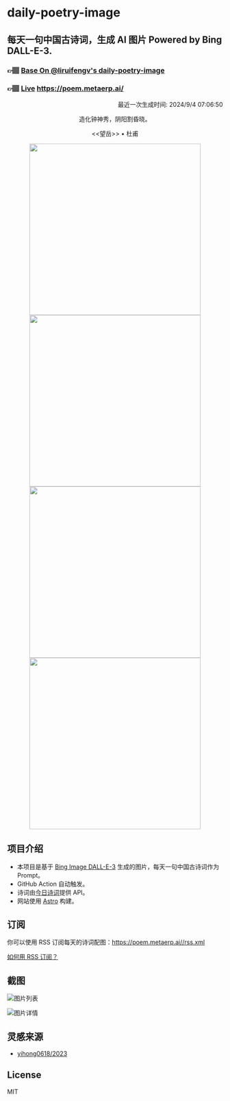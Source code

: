 
# daily-poetry-image

## 每天一句中国古诗词，生成 AI 图片 Powered by Bing DALL-E-3.

### 👉🏽 [Base On @liruifengv's daily-poetry-image](https://github.com/liruifengv/daily-poetry-image)

### 👉🏽 [Live](https://poem.metaerp.ai/) https://poem.metaerp.ai/

<p align="right">
  最近一次生成时间: 2024/9/4 07:06:50
</p>
<p align="center">
造化钟神秀，阴阳割昏晓。
</p>
<p align="center">
<<望岳>> • 杜甫
</p>
<p align="center">
<img src="https://tse4.mm.bing.net/th/id/OIG2.bzg.iC0t96kSCJdlL2T9" height="400" width="400" />
<img src="https://tse3.mm.bing.net/th/id/OIG2.BZw3V0o7KsG_1XVPoqpl" height="400" width="400" />
<img src="https://tse4.mm.bing.net/th/id/OIG2.bY5_SUJYc_wGULeoPdI8" height="400" width="400" />
<img src="https://tse1.mm.bing.net/th/id/OIG2.B6sbbbTkvFWOIi4HeSJs" height="400" width="400" />
</p>

## 项目介绍

-   本项目是基于 [Bing Image DALL-E-3](https://www.bing.com/images/create) 生成的图片，每天一句中国古诗词作为 Prompt。
-   GitHub Action 自动触发。
-   诗词由[今日诗词](https://www.jinrishici.com/)提供 API。
-   网站使用 [Astro](https://astro.build) 构建。

## 订阅

你可以使用 RSS 订阅每天的诗词配图：https://poem.metaerp.ai//rss.xml

[如何用 RSS 订阅？](https://zhuanlan.zhihu.com/p/55026716)

## 截图

![图片列表](./screenshots/01.png)

![图片详情](./screenshots/02.png)

## 灵感来源

-   [yihong0618/2023](https://github.com/yihong0618/2023)

## License

MIT
